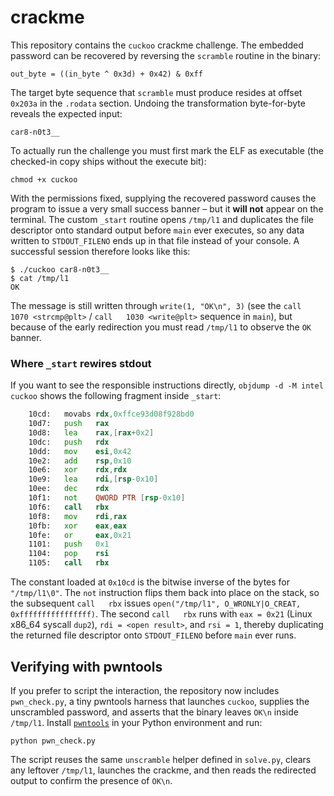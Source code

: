 # crackme

This repository contains the `cuckoo` crackme challenge. The embedded password
can be recovered by reversing the `scramble` routine in the binary:

```
out_byte = ((in_byte ^ 0x3d) + 0x42) & 0xff
```

The target byte sequence that `scramble` must produce resides at offset
`0x203a` in the `.rodata` section. Undoing the transformation byte-for-byte
reveals the expected input:

```
car8-n0t3__
```

To actually run the challenge you must first mark the ELF as executable (the
checked-in copy ships without the execute bit):

```
chmod +x cuckoo
```

With the permissions fixed, supplying the recovered password causes the program
to issue a very small success banner – but it **will not** appear on the
terminal. The custom `_start` routine opens `/tmp/l1` and duplicates the file
descriptor onto standard output before `main` ever executes, so any data written
to `STDOUT_FILENO` ends up in that file instead of your console. A successful
session therefore looks like this:

```
$ ./cuckoo car8-n0t3__
$ cat /tmp/l1
OK
```

The message is still written through `write(1, "OK\n", 3)` (see the
`call   1070 <strcmp@plt>` / `call   1030 <write@plt>` sequence in `main`), but
because of the early redirection you must read `/tmp/l1` to observe the
`OK` banner.

### Where `_start` rewires stdout

If you want to see the responsible instructions directly, `objdump -d -M intel
cuckoo` shows the following fragment inside `_start`:

```asm
    10cd:   movabs rdx,0xffce93d08f928bd0
    10d7:   push   rax
    10d8:   lea    rax,[rax+0x2]
    10dc:   push   rdx
    10dd:   mov    esi,0x42
    10e2:   add    rsp,0x10
    10e6:   xor    rdx,rdx
    10e9:   lea    rdi,[rsp-0x10]
    10ee:   dec    rdx
    10f1:   not    QWORD PTR [rsp-0x10]
    10f6:   call   rbx
    10f8:   mov    rdi,rax
    10fb:   xor    eax,eax
    10fe:   or     eax,0x21
    1101:   push   0x1
    1104:   pop    rsi
    1105:   call   rbx
```

The constant loaded at `0x10cd` is the bitwise inverse of the bytes for
`"/tmp/l1\0"`. The `not` instruction flips them back into place on the stack, so
the subsequent `call   rbx` issues `open("/tmp/l1", O_WRONLY|O_CREAT, 0xffffffffffffffff)`.
The second `call   rbx` runs with `eax = 0x21` (Linux x86_64 syscall `dup2`),
`rdi = <open result>`, and `rsi = 1`, thereby duplicating the returned file
descriptor onto `STDOUT_FILENO` before `main` ever runs.

## Verifying with pwntools

If you prefer to script the interaction, the repository now includes
`pwn_check.py`, a tiny pwntools harness that launches `cuckoo`, supplies the
unscrambled password, and asserts that the binary leaves `OK\n` inside
`/tmp/l1`. Install [`pwntools`](https://docs.pwntools.com/en/stable/install.html)
in your Python environment and run:

```
python pwn_check.py
```

The script reuses the same `unscramble` helper defined in `solve.py`, clears any
leftover `/tmp/l1`, launches the crackme, and then reads the redirected output
to confirm the presence of `OK\n`.
